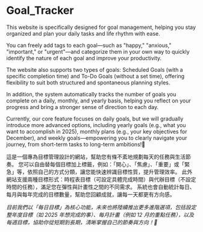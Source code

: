 # Goal_Tracker

This website is specifically designed for goal management, helping you stay organized and plan your daily tasks and life rhythm with ease.

You can freely add tags to each goal—such as "happy," "anxious," "important," or "urgent"—and categorize them in your own way to quickly identify the nature of each goal and improve your productivity.

The website also supports two types of goals: Scheduled Goals (with a specific completion time) and To-Do Goals (without a set time), offering flexibility to suit both structured and spontaneous planning styles.

In addition, the system automatically tracks the number of goals you complete on a daily, monthly, and yearly basis, helping you reflect on your progress and bring a stronger sense of direction to each day.

Currently, our core feature focuses on daily goals, but we will gradually introduce more advanced options, including yearly goals (e.g., what you want to accomplish in 2025), monthly plans (e.g., your key objectives for December), and weekly goals—empowering you to clearly navigate your journey, from short-term tasks to long-term ambitions!🌟

這是一個專為目標管理設計的網站，幫助您有條不紊地規劃每天的任務與生活節奏。
您可以自由替每個目標加上標籤，例如：「開心」、「焦慮」、「重要」或「緊急」等，依照自己的方式分類，讓您能快速辨識目標性質，提升管理效率。
此外網站支援兩種目標形式：時程表目標（可設定具體完成時間）與代辦目標（不設定時間的任務），滿足您在彈性與計畫性之間的不同需求。
系統也會自動統計每日、每月與每年完成的目標數量，幫助您回顧成就，讓每一天都更有方向感。

*目前我們以「每日目標」為核心功能，未來也將陸續推出更多進階選項，包括設定整年度目標（如 2025 年想完成的事）、每月計畫（例如 12 月的重點任務），以及每週目標，協助你從短期到長期，清晰掌握自己的節奏與方向！🌟*


